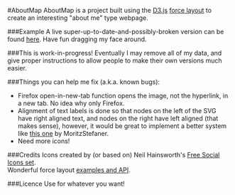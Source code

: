 #AboutMap
AboutMap is a project built using the [D3.js](http://d3js.org/) [force layout](https://github.com/mbostock/d3/wiki/Force-Layout) to create an interesting "about me" type webpage.  

###Example
A live super-up-to-date-and-possibly-broken version can be found [here](https://dl.dropboxusercontent.com/u/28565393/AboutMap/index.html). Have fun dragging my face around.  

###This is work-in-progress!
Eventually I may remove all of my data, and give proper instructions to allow people to make their own versions much easier.  

###Things you can help me fix (a.k.a. known bugs):
* Firefox open-in-new-tab function opens the image, not the hyperlink, in a new tab. No idea why only Firefox.
* Alignment of text labels is done so that nodes on the left of the SVG have right aligned text, and nodes on the right have left aligned (that makes sense), however, it would be great to implement a better system like [this one](http://bl.ocks.org/MoritzStefaner/1377729) by MoritzStefaner.
* Need more icons!  

###Credits
Icons created by (or based on) Neil Hainsworth's [Free Social Icons set](https://www.iconfinder.com/iconsets/free-social-icons).  
Wonderful force layout [examples and API](https://github.com/mbostock/d3/wiki/Force-Layout).  

###Licence
Use for whatever you want!
